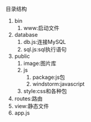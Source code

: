 目录结构
1. bin
    1. www:启动文件
2. database
    1. db.js:连接MySQL
    2. sql.js:sql执行语句
3. public
    1. image:图片库
    2. js
        1. package:js包
        2. windstorm:javascript
    3. style:css和各种包
4. routes:路由
5. view:静态文件
6. app.js
